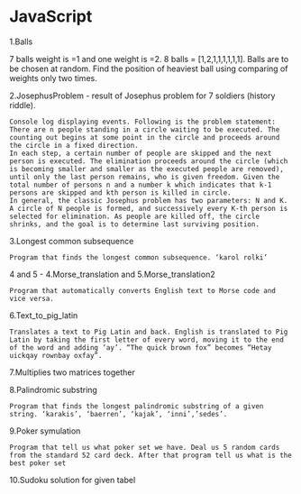 # JavaScript

1.Balls

7 balls weight is =1 and one weight is =2. 8 balls = [1,2,1,1,1,1,1,1]. Balls are to be chosen at random. Find the position of heaviest ball using comparing of weights only two times.  

2.JosephusProblem - result of Josephus problem for 7 soldiers (history riddle). 

	Console log displaying events. Following is the problem statement:
	There are n people standing in a circle waiting to be executed. The counting out begins at some point in the circle and proceeds around the circle in a fixed direction.
	In each step, a certain number of people are skipped and the next person is executed. The elimination proceeds around the circle (which is becoming smaller and smaller as the executed people are removed), 
	until only the last person remains, who is given freedom. Given the total number of persons n and a number k which indicates that k-1 persons are skipped and kth person is killed in circle. 
	In general, the classic Josephus problem has two parameters: N and K. A circle of N people is formed, and successively every K-th person is selected for elimination. As people are killed off, the circle shrinks, and the goal is to determine last surviving position.

3.Longest common subsequence

	Program that finds the longest common subsequence. ‘karol rolki’

4 and 5 - 4.Morse_translation and 5.Morse_translation2

	Program that automatically converts English text to Morse code and vice versa.

6.Text_to_pig_latin

	Translates a text to Pig Latin and back. English is translated to Pig Latin by taking the first letter of every word, moving it to the end of the word and adding ‘ay’. “The quick brown fox” becomes “Hetay uickqay rownbay oxfay”.

7.Multiplies two matrices together

8.Palindromic substring

	Program that finds the longest palindromic substring of a given string. ‘karakis’, ‘baerren’, ‘kajak’, ‘inni’,’sedes’.

9.Poker symulation

	Program that tell us what poker set we have. Deal us 5 random cards from the standard 52 card deck. After that program tell us what is the best poker set

10.Sudoku solution for given tabel



